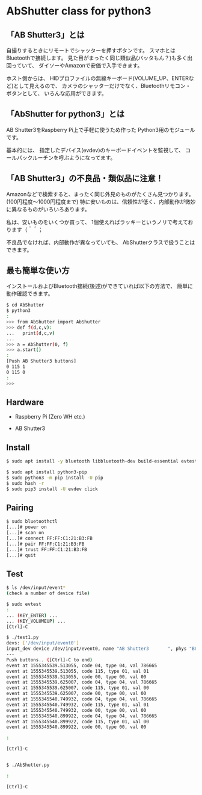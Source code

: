 # AbShutter class for python3

## 「AB Shutter3」とは

自撮りするときにリモートでシャッターを押すボタンです。
スマホとはBluetoothで接続します。
見た目がまったく同じ類似品(バッタもん？)も多く出回っていて、
ダイソーやAmazonで安価で入手できます。

ホスト側からは、
HIDプロファイルの無線キーボード(VOLUME_UP、ENTERなど)として見えるので、
カメラのシャッターだけでなく、Bluetoothリモコン・ボタンとして、
いろんな応用ができます。


## 「AbShutter for python3」とは

AB Shutter3をRaspberry Pi上で手軽に使うため作った
Python3用のモジュールです。

基本的には、
指定したデバイス(evdev)のキーボードイベントを監視して、
コールバックルーチンを呼ぶようになってます。


## 「AB Shutter3」の不良品・類似品に注意！

Amazonなどで検索すると、まったく同じ外見のものがたくさん見つかります。
(100円程度～1000円程度まで)
特に安いものは、信頼性が低く、内部動作が微妙に異なるものがいろいろあります。

私は、安いものをいくつか買って、
1個使えればラッキーというノリで考えております（＾＾；

不良品でなければ、内部動作が異なっていても、
AbShutterクラスで扱うことはできます。


## 最も簡単な使い方

インストールおよびBluetooth接続(後述)ができていれば以下の方法で、
簡単に動作確認できます。

```bash
$ cd AbShutter
$ python3
:
>>> from AbShutter import AbShutter
>>> def f(d,c,v):
...   print(d,c,v)
...
>>> a = AbShutter(0, f)
>>> a.start()
:
[Push AB Shutter3 buttons]
0 115 1
0 115 0
:
>>>
```


## Hardware

* Raspberry Pi (Zero WH etc.)

* AB Shutter3


## Install

```bash
$ sudo apt install -y bluetooth libbluetooth-dev build-essential evtest

$ sudo apt install python3-pip
$ sudo python3 -m pip install -U pip
$ sudo hash -r 
$ sudo pip3 install -U evdev click
```


## Pairing

```bash
$ sudo bluetoothctl
[...]# power on
[...]# scan on
[...]# connect FF:FF:C1:21:B3:FB
[...]# pair FF:FF:C1:21:B3:FB
[...]# trust FF:FF:C1:21:B3:FB
[...]# quit
```


## Test

```bash
$ ls /dev/input/event*
(check a number of device file)

$ sudo evtest
:
... (KEY_ENTER) ...
... (KEY_VOLUMEUP) ...
[Ctrl]-C

$ ./test1.py
devs: ['/dev/input/event0']
input_dev device /dev/input/event0, name "AB Shutter3       ", phys "B8:27:EB:73:30:CC"
---
Push buttons.. ([Ctrl]-C to end)
event at 1555345539.513055, code 04, type 04, val 786665
event at 1555345539.513055, code 115, type 01, val 01
event at 1555345539.513055, code 00, type 00, val 00
event at 1555345539.625007, code 04, type 04, val 786665
event at 1555345539.625007, code 115, type 01, val 00
event at 1555345539.625007, code 00, type 00, val 00
event at 1555345540.749932, code 04, type 04, val 786665
event at 1555345540.749932, code 115, type 01, val 01
event at 1555345540.749932, code 00, type 00, val 00
event at 1555345540.899922, code 04, type 04, val 786665
event at 1555345540.899922, code 115, type 01, val 00
event at 1555345540.899922, code 00, type 00, val 00

:

[Ctrl]-C


$ ./AbShutter.py

:

[Ctrl]-C
